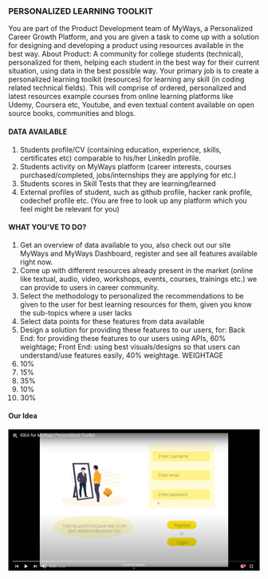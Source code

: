 ### PERSONALIZED LEARNING TOOLKIT
You are part of the Product Development team of MyWays, a Personalized Career Growth Platform, and you are given a task to come up with a solution for designing and developing a product using resources available in the best way.
About Product: A community for college students (technical), personalized for them, helping each student in the best way for their current situation, using data in the best possible way. Your primary job is to create a personalized learning toolkit (resources) for learning any skill (in coding related technical fields). This will comprise of ordered, personalized and latest resources example courses from online learning platforms like Udemy, Coursera etc, Youtube, and even textual content available on open source books, communities and blogs.

#### DATA AVAILABLE
1. Students profile/CV (containing education, experience, skills, certificates etc) comparable to his/her LinkedIn profile.
2. Students activity on MyWays platform (career interests, courses purchased/completed, jobs/internships they are applying for etc.)
3. Students scores in Skill Tests that they are learning/learned
4. External profiles of student, such as github profile, hacker rank profile, codechef profile etc. (You are free to look up any platform which you feel might be relevant for you)
#### WHAT YOU'VE TO DO?
1. Get an overview of data available to you, also check out our site MyWays and MyWays Dashboard, register and see all features available right now.
2. Come up with different resources already present in the market (online like textual, audio, video, workshops, events, courses, trainings etc.) we can provide to users in career community.
3. Select the methodology to personalized the recommendations to be given to the user for best learning resources for them, given you know the sub-topics where a user lacks
4. Select data points for these features from data available
5. Design a solution for providing these features to our users, for:
Back End: for providing these features to our users using APIs, 60% weightage;
Front End: using best visuals/designs so that users can understand/use features easily, 40% weightage.
WEIGHTAGE
1. 10%
2. 15%
3. 35%
4. 10%
5. 30%

#### Our Idea

[![Watch the video](https://github.com/Team-Coding-Clan/HackYuva/blob/main/images/cover.png)](https://www.youtube.com/watch?v=C6KoXrdhFEo&list=PLBun4oe2RUas0V0AKNGj2mxTsltjsSKry&index=1)
